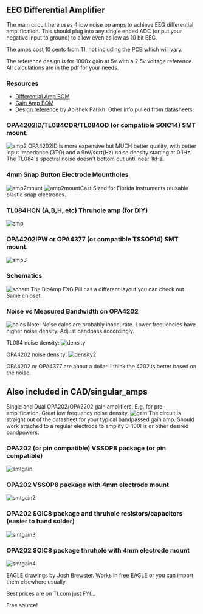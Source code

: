 ## EEG Differential Amplifier

The main circuit here uses 4 low noise op amps to achieve EEG differential amplification. This should plug into any single ended ADC (or put your negative input to ground) to allow even as low as 10 bit EEG.

The amps cost 10 cents from TI, not including the PCB which will vary.

The reference design is for 1000x gain at 5v with a 2.5v voltage reference. All calculations are in the pdf for your needs.

### Resources
- [Differential Amp BOM](https://docs.google.com/spreadsheets/d/1rzFOKtwm5F1gYTblCt51H4664hxHK5iFGmpR6K0Omsg/edit?usp=sharing)
- [Gain Amp BOM](https://docs.google.com/spreadsheets/d/1fu1xdZPcOAWwaKk6sFUOHw02OROvW1wCZvjth2xU8xA/edit?usp=sharing)
- [Design reference](https://github.com/joshbrew/EEG-Amplifier/blob/main/EEG_Active_electrode_design.pdf) by Abishek Parikh. 
Other info pulled from datasheets.

### OPA4202ID/TL084CDR/TL084OD (or compatible SOIC14) SMT mount.
![amp2](./images/ampsmt.PNG)
OPA4202ID is more expensive but MUCH better quality, with better input impedance (3TΩ) and a 9nV/sqrt(Hz) noise density starting at 0.1Hz. The TL084's spectral noise doesn't bottom out until near 1kHz.

### 4mm Snap Button Electrode Mountholes
![amp2mount](./images/ampsmtmounthole.PNG)
![amp2mountCast](./images/ampsmtmountholecast.PNG)
Sized for Florida Instruments reusable plastic snap electrodes.

### TL084HCN (A,B,H, etc) Thruhole amp (for DIY)
![amp](./images/ampthroughole.PNG)

### OPA4202IPW or OPA4377 (or  compatible TSSOP14) SMT mount.
![amp3](./images/ampsmtOPA4377.PNG)

### Schematics
![schem](./images/schematic.PNG)
The BioAmp EXG Pill has a different layout you can check out. Same chipset.

### Noise vs Measured Bandwidth on OPA4202
![calcs](./images/noisecalc.PNG)
Note: Noise calcs are probably inaccurate. Lower frequencies have higher noise density. Adjust bandpass accordingly.

TL084 noise density:
![density](./images/tl084noisedensity.PNG)

OPA4202 noise density:
![density2](./images/opax202noisedensity.PNG)

OPA4202 or OPA4377 are about a dollar. I think the 4202 is better based on the noise.

## Also included in CAD/singular_amps

Single and Dual OPA202/OPA2202 gain amplifiers. E.g. for pre-amplification. Great low frequency noise density. 
![gain](./images/NonInvertingAmp.PNG)
The circuit is straight out of the datasheet for your typical bandpassed gain amp. Should work attached to a regular electrode to amplify 0-100Hz or other desired bandpowers.

### OPA202 (or pin compatible) VSSOP8 package (or pin compatible)
![smtgain](./images/singleampSMT.PNG)

### OPA202 VSSOP8 package with 4mm electrode mount
![smtgain2](./images/singleampSMTMounthole.PNG)

### OPA202 SOIC8 package and thruhole resistors/capacitors (easier to hand solder)
![smtgain3](./images/singleampThruhole.PNG)

### OPA202 SOIC8 package thruhole with 4mm electrode mount
![smtgain4](./images/singleampThruholeMounthole.PNG)

EAGLE drawings by Josh Brewster. Works in free EAGLE or you can import them elsewhere usually.

Best prices are on TI.com just FYI...

Free source!
